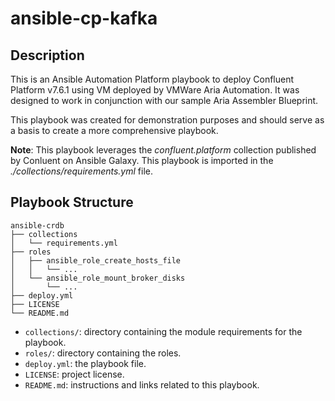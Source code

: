 # ansible-cp-kafka

## Description
This is an Ansible Automation Platform playbook to deploy Confluent Platform v7.6.1 using VM deployed by VMWare Aria Automation. It was designed to work in conjunction with our sample Aria Assembler Blueprint.

This playbook was created for demonstration purposes and should serve as a basis to create a more comprehensive playbook. 

**Note**: This playbook leverages the _confluent.platform_ collection published by Conluent on Ansible Galaxy. This playbook is imported in the _./collections/requirements.yml_ file.

## Playbook Structure

```
ansible-crdb
├── collections
│   └── requirements.yml
├── roles
│   ├── ansible_role_create_hosts_file
│   │   └── ...
│   └── ansible_role_mount_broker_disks
│       └── ...
├── deploy.yml
├── LICENSE
└── README.md
```

- `collections/`: directory containing the module requirements for the playbook.
- `roles/`: directory containing the roles.
- `deploy.yml`: the playbook file.
- `LICENSE`: project license.
- `README.md`: instructions and links related to this playbook.

